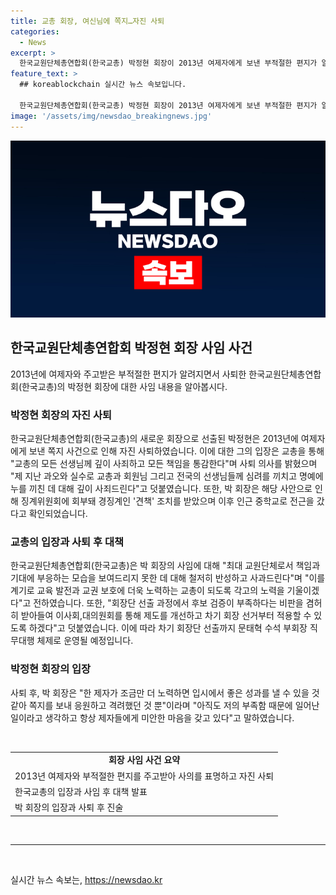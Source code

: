 ```yaml
---
title: 교총 회장, 여신님에 쪽지…자진 사퇴
categories:
  - News
excerpt: >
  한국교원단체총연합회(한국교총) 박정현 회장이 2013년 여제자에게 보낸 부적절한 편지가 알려지자 자진 사퇴했다. 모든 선생님에게 사죄하고 책임을 통감한다며 깊이 사죄했고, 사퇴 후 지난 과오와 실수에 대해 사죄하고 회원들에게 미안함을 표했다. 교총은 사퇴에 따라 차기 회장단 선출까지 문태혁 수석 부회장이 직무대행을 맡는다.
feature_text: >
  ## koreablockchain 실시간 뉴스 속보입니다.

  한국교원단체총연합회(한국교총) 박정현 회장이 2013년 여제자에게 보낸 부적절한 편지가 알려지자 자진 사퇴했다. 모든 선생님에게 사죄하고 책임을 통감한다며 깊이 사죄했고, 사퇴 후 지난 과오와 실수에 대해 사죄하고 회원들에게 미안함을 표했다. 교총은 사퇴에 따라 차기 회장단 선출까지 문태혁 수석 부회장이 직무대행을 맡는다.
image: '/assets/img/newsdao_breakingnews.jpg'
---
```


<p><img src="/assets/img/newsdao_breakingnews.jpg" alt="koreablockchain 속보" /></p>

<h2 data-ke-size="size26">한국교원단체총연합회 박정현 회장 사임 사건</h2>

<p data-ke-size="size16">2013년에 여제자와 주고받은 부적절한 편지가 알려지면서 사퇴한 한국교원단체총연합회(한국교총)의 박정현 회장에 대한 사임 내용을 알아봅시다.</p>

<h3>박정현 회장의 자진 사퇴</h3>

<p data-ke-size="size16">한국교원단체총연합회(한국교총)의 새로운 회장으로 선출된 박정현은 2013년에 여제자에게 보낸 쪽지 사건으로 인해 자진 사퇴하였습니다. 이에 대한 그의 입장은 교총을 통해 "교총의 모든 선생님께 깊이 사죄하고 모든 책임을 통감한다"며 사퇴 의사를 밝혔으며 "제 지난 과오와 실수로 교총과 회원님 그리고 전국의 선생님들께 심려를 끼치고 명예에 누를 끼친 데 대해 깊이 사죄드린다"고 덧붙였습니다. 또한, 박 회장은 해당 사안으로 인해 징계위원회에 회부돼 경징계인 '견책' 조치를 받았으며 이후 인근 중학교로 전근을 갔다고 확인되었습니다. </p>

<h3>교총의 입장과 사퇴 후 대책</h3>

<p data-ke-size="size16">한국교원단체총연합회(한국교총)은 박 회장의 사임에 대해 "최대 교원단체로서 책임과 기대에 부응하는 모습을 보여드리지 못한 데 대해 철저히 반성하고 사과드린다"며 "이를 계기로 교육 발전과 교권 보호에 더욱 노력하는 교총이 되도록 각고의 노력을 기울이겠다"고 전하였습니다. 또한, "회장단 선출 과정에서 후보 검증이 부족하다는 비판을 겸허히 받아들여 이사회,대의원회를 통해 제도를 개선하고 차기 회장 선거부터 적용할 수 있도록 하겠다"고 덧붙였습니다. 이에 따라 차기 회장단 선출까지 문태혁 수석 부회장 직무대행 체제로 운영될 예정입니다.</p>

<h3>박정현 회장의 입장</h3>

<p data-ke-size="size16">사퇴 후, 박 회장은 "한 제자가 조금만 더 노력하면 입시에서 좋은 성과를 낼 수 있을 것 같아 쪽지를 보내 응원하고 격려했던 것 뿐"이라며 "아직도 저의 부족함 때문에 일어난 일이라고 생각하고 항상 제자들에게 미안한 마음을 갖고 있다"고 말하였습니다.</p>

<p data-ke-size="size16">&nbsp;</p>

<table>
    <tbody>
        <tr>
            <td style="text-align: center; height: 17px;"><b>회장 사임 사건 요약</b></td>
        </tr>
        <tr>
            <td style="text-align: left;">2013년 여제자와 부적절한 편지를 주고받아 사의를 표명하고 자진 사퇴</td>
        </tr>
        <tr>
            <td style="text-align: left;">한국교총의 입장과 사임 후 대책 발표</td>
        </tr>
        <tr>
            <td style="text-align: left;">박 회장의 입장과 사퇴 후 진술</td>
        </tr>
    </tbody>
</table>

<p data-ke-size="size16">&nbsp;</p>

<hr>

<p data-ke-size="size16">&nbsp;</p>
실시간 뉴스 속보는, <a href="https://newsdao.kr" rel="dofollow">https://newsdao.kr</a>


